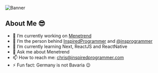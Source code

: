 ![Banner](https://github.com/ChristianLutzCL/ChristianLutzCL/blob/master/banner.gif)

## About Me 😎
- 🔭 I’m currently working on [Menetrend](https://menetrend.xyz)
- 🔭 I’m the person behind [InspiredProgrammer](https://inspiredprogrammer.com) and [@insprogrammer](https://www.instagram.com/insprogrammer/)
- 🌱 I’m currently learning Next, ReactJS and ReactNative
- 💬 Ask me about Menetrend
- 📫 How to reach me: chris@inspiredprogrammer.com
- ⚡ Fun fact: Germany is not Bavaria 😉



